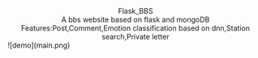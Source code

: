 <center> Flask_BBS</center >
<center> A bbs website based on flask and mongoDB</center>
<center>Features:Post,Comment,Emotion classification based on dnn,Station search,Private letter</center>
![demo](main.png)